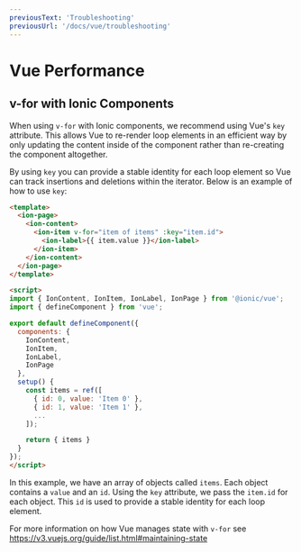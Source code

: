 ```yaml
---
previousText: 'Troubleshooting'
previousUrl: '/docs/vue/troubleshooting'
---
```


# Vue Performance

## v-for with Ionic Components

When using `v-for` with Ionic components, we recommend using Vue's `key` attribute. This allows Vue to re-render loop elements in an efficient way by only updating the content inside of the component rather than re-creating the component altogether.

By using `key` you can provide a stable identity for each loop element so Vue can track insertions and deletions within the iterator. Below is an example of how to use `key`:

```html
<template>
  <ion-page>
    <ion-content>
      <ion-item v-for="item of items" :key="item.id">
        <ion-label>{{ item.value }}</ion-label>
      </ion-item>
    </ion-content>
  </ion-page>
</template>

<script>
import { IonContent, IonItem, IonLabel, IonPage } from '@ionic/vue';
import { defineComponent } from 'vue';

export default defineComponent({
  components: {
    IonContent,
    IonItem,
    IonLabel,
    IonPage
  },
  setup() {
    const items = ref([
      { id: 0, value: 'Item 0' },
      { id: 1, value: 'Item 1' },
      ...
    ]);

    return { items }
  }
});
</script>
```

In this example, we have an array of objects called `items`. Each object contains a `value` and an `id`. Using the `key` attribute, we pass the `item.id` for each object. This `id` is used to provide a stable identity for each loop element.

For more information on how Vue manages state with `v-for` see https://v3.vuejs.org/guide/list.html#maintaining-state
